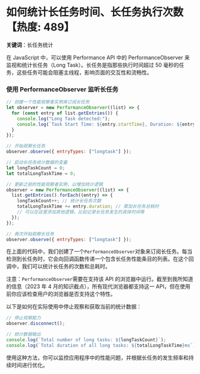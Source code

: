 # 如何统计长任务时间、长任务执行次数【热度: 489】

**关键词**：长任务统计

在 JavaScript 中，可以使用 Performance API 中的 PerformanceObserver 来监视和统计长任务（Long Task）。长任务是指那些执行时间超过 50 毫秒的任务，这些任务可能会阻塞主线程，影响页面的交互性和流畅性。

### 使用 PerformanceObserver 监听长任务

```javascript
// 创建一个性能观察者实例来订阅长任务
let observer = new PerformanceObserver((list) => {
  for (const entry of list.getEntries()) {
    console.log("Long Task detected:");
    console.log(`Task Start Time: ${entry.startTime}, Duration: ${entry.duration}`);
  }
});

// 开始观察长任务
observer.observe({ entryTypes: ["longtask"] });

// 启动长任务统计数据的变量
let longTaskCount = 0;
let totalLongTaskTime = 0;

// 更新之前的性能观察者实例，以增加统计逻辑
observer = new PerformanceObserver((list) => {
  list.getEntries().forEach((entry) => {
    longTaskCount++; // 统计长任务次数
    totalLongTaskTime += entry.duration; // 累加长任务总耗时
    // 可以在这里添加其他逻辑，比如记录长任务发生的具体时间等
  });
});

// 再次开始观察长任务
observer.observe({ entryTypes: ["longtask"] });
```

在上面的代码中，我们创建了一个`PerformanceObserver`对象来订阅长任务。每当检测到长任务时，它会向回调函数传递一个包含长任务性能条目的列表。在这个回调中，我们可以统计长任务的次数和总耗时。

注意：`PerformanceObserver`需要在支持该 API 的浏览器中运行。截至到我所知道的信息（2023 年 4 月的知识截点），所有现代浏览器都支持这一 API，但在使用前你应该检查用户的浏览器是否支持这个特性。

以下是如何在实际使用中停止观察和获取当前的统计数据：

```javascript
// 停止观察能力
observer.disconnect();

// 统计数据输出
console.log(`Total number of long tasks: ${longTaskCount}`);
console.log(`Total duration of all long tasks: ${totalLongTaskTime}ms`);
```

使用这种方法，你可以监控应用程序中的性能问题，并根据长任务的发生频率和持续时间进行优化。